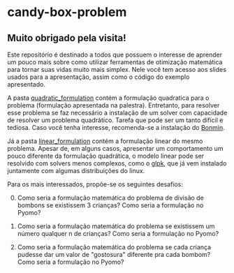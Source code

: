 # candy-box-problem

## Muito obrigado pela visita!

Este repositório é destinado a todos que possuem o interesse de aprender um pouco mais sobre
como utilizar ferramentas de otimização matemática para tornar suas vidas muito mais simplex.
Nele você tem acesso aos slides usados para a apresentação, assim como o código do exemplo
apresentado. 

A pasta [quadratic_formulation](quadratic_formulation) contém a formulação quadratica para 
o problema (formulação apresentada na palestra). Entretanto, para resolver esse problema
se faz necessário a instalação de um solver com capacidade de resolver um problema quadrático.
Tarefa que pode ser um tanto difícil e tediosa. Caso você tenha interesse, recomenda-se a 
instalação do [Bonmin](https://www.coin-or.org/Bonmin/).

Já a pasta [linear_formulation](linear_formulation) contém a formulação linear do mesmo
problema. Apesar de, em alguns casos, apresentar um comportamento um pouco diferente da
formulação quadrática, o modelo linear pode ser resolvido com solvers menos complexos,
como o [glpk](https://www.gnu.org/software/glpk/), que já vem instalado juntamente com
algumas distribuições do linux.

Para os mais interessados, propõe-se os seguintes desafios:

0. Como seria a formulação matemática do problema de divisão de bombons se existissem 
3 crianças? Como seria a formulação no Pyomo?

0. Como seria a formulação matemática do problema se existissem um número qualquer
n de crianças? Como seria a formulação no Pyomo?

0. Como seria a formulação matemática do problema se cada criança pudesse dar um valor de 
"gostosura" diferente pra cada bombom? Como seria a formulação no Pyomo?

